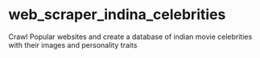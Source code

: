 # web_scraper_indina_celebrities
Crawl Popular websites and create a database of indian movie celebrities with their images and personality traits
